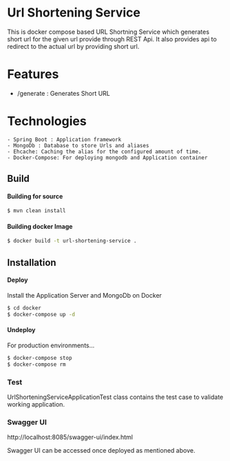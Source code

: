 # Url Shortening Service

This is docker compose based URL Shortning Service which generates short url for the given url provide through REST Api. It also provides api to redirect to the actual url by providing short url.

# Features

  - /generate : Generates Short URL

# Technologies
    - Spring Boot : Application framework
    - MongoDb : Database to store Urls and aliases
    - Ehcache: Caching the alias for the configured amount of time.
    - Docker-Compose: For deploying mongodb and Application container

## Build

#### Building for source
```sh
$ mvn clean install
```
#### Building docker Image
```sh
$ docker build -t url-shortening-service .
```

## Installation

#### Deploy
Install the Application Server and MongoDb on Docker

```sh
$ cd docker
$ docker-compose up -d

```
#### Undeploy
For production environments...

```sh
$ docker-compose stop
$ docker-compose rm
```

### Test

UrlShorteningServiceApplicationTest class contains the test case to validate working application.

### Swagger UI
http://localhost:8085/swagger-ui/index.html

Swagger UI can be accessed once deployed as mentioned above.